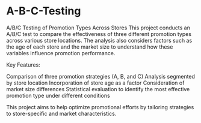 # A-B-C-Testing
A/B/C Testing of Promotion Types Across Stores
This project conducts an A/B/C test to compare the effectiveness of three different promotion types across various store locations. The analysis also considers factors such as the age of each store and the market size to understand how these variables influence promotion performance.

Key Features:

Comparison of three promotion strategies (A, B, and C)
Analysis segmented by store location
Incorporation of store age as a factor
Consideration of market size differences
Statistical evaluation to identify the most effective promotion type under different conditions

This project aims to help optimize promotional efforts by tailoring strategies to store-specific and market characteristics.
